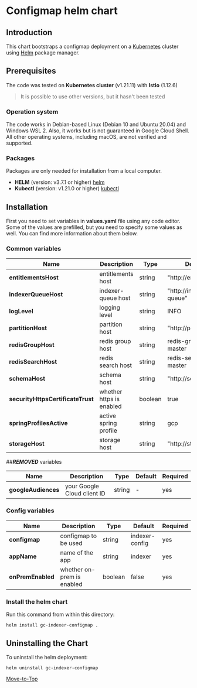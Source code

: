 <!--- Configmap -->

# Configmap helm chart

## Introduction

This chart bootstraps a configmap deployment on a [Kubernetes](https://kubernetes.io) cluster using [Helm](https://helm.sh) package manager.

## Prerequisites

The code was tested on **Kubernetes cluster** (v1.21.11) with **Istio** (1.12.6)
> It is possible to use other versions, but it hasn't been tested

### Operation system

The code works in Debian-based Linux (Debian 10 and Ubuntu 20.04) and Windows WSL 2. Also, it works but is not guaranteed in Google Cloud Shell. All other operating systems, including macOS, are not verified and supported.

### Packages

Packages are only needed for installation from a local computer.

* **HELM** (version: v3.7.1 or higher) [helm](https://helm.sh/docs/intro/install/)
* **Kubectl** (version: v1.21.0 or higher) [kubectl](https://kubernetes.io/docs/tasks/tools/#kubectl)

## Installation

First you need to set variables in **values.yaml** file using any code editor. Some of the values are prefilled, but you need to specify some values as well. You can find more information about them below.

### Common variables

| Name | Description | Type | Default |Required |
|------|-------------|------|---------|---------|
**entitlementsHost** | entitlements host | string | "http://entitlements" | yes
**indexerQueueHost** | indexer-queue host | string | "http://indexer-queue" | yes
**logLevel** | logging level | string | INFO | yes
**partitionHost** | partition host | string | "http://partition" | yes
**redisGroupHost** | redis group host | string | redis-group-master | yes
**redisSearchHost** | redis search host | string | redis-search-master | yes
**schemaHost** | schema host | string | "http://schema" | yes
**securityHttpsCertificateTrust** | whether https is enabled | boolean | true | yes
**springProfilesActive** | active spring profile | string | gcp | yes
**storageHost** | storage host | string | "http://storage" | yes

##***REMOVED*** variables

| Name | Description | Type | Default |Required |
|------|-------------|------|---------|---------|
**googleAudiences** | your Google Cloud client ID | string | - | yes

### Config variables

| Name | Description | Type | Default |Required |
|------|-------------|------|---------|---------|
**configmap** | configmap to be used | string | indexer-config | yes
**appName** | name of the app | string | indexer | yes
**onPremEnabled** | whether on-prem is enabled | boolean | false | yes

### Install the helm chart

Run this command from within this directory:

```console
helm install gc-indexer-configmap .
```

## Uninstalling the Chart

To uninstall the helm deployment:

```console
helm uninstall gc-indexer-configmap
```

[Move-to-Top](#configmap-helm-chart)
